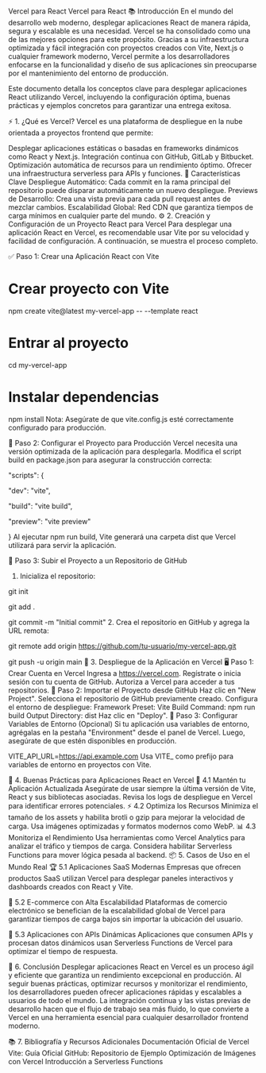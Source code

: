 Vercel para React
Vercel para React
📚 Introducción
En el mundo del desarrollo web moderno, desplegar aplicaciones React de manera rápida, segura y escalable es una necesidad. Vercel se ha consolidado como una de las mejores opciones para este propósito. Gracias a su infraestructura optimizada y fácil integración con proyectos creados con Vite, Next.js o cualquier framework moderno, Vercel permite a los desarrolladores enfocarse en la funcionalidad y diseño de sus aplicaciones sin preocuparse por el mantenimiento del entorno de producción.

Este documento detalla los conceptos clave para desplegar aplicaciones React utilizando Vercel, incluyendo la configuración óptima, buenas prácticas y ejemplos concretos para garantizar una entrega exitosa.

⚡️ 1. ¿Qué es Vercel?
Vercel es una plataforma de despliegue en la nube orientada a proyectos frontend que permite:

Desplegar aplicaciones estáticas o basadas en frameworks dinámicos como React y Next.js.
Integración continua con GitHub, GitLab y Bitbucket.
Optimización automática de recursos para un rendimiento óptimo.
Ofrecer una infraestructura serverless para APIs y funciones.
🎯 Características Clave
Despliegue Automático: Cada commit en la rama principal del repositorio puede disparar automáticamente un nuevo despliegue.
Previews de Desarrollo: Crea una vista previa para cada pull request antes de mezclar cambios.
Escalabilidad Global: Red CDN que garantiza tiempos de carga mínimos en cualquier parte del mundo.
⚙️ 2. Creación y Configuración de un Proyecto React para Vercel
Para desplegar una aplicación React en Vercel, es recomendable usar Vite por su velocidad y facilidad de configuración. A continuación, se muestra el proceso completo.

✅ Paso 1: Crear una Aplicación React con Vite
# Crear proyecto con Vite

npm create vite@latest my-vercel-app -- --template react

# Entrar al proyecto

cd my-vercel-app

# Instalar dependencias

npm install
Nota: Asegúrate de que vite.config.js esté correctamente configurado para producción.

📝 Paso 2: Configurar el Proyecto para Producción
Vercel necesita una versión optimizada de la aplicación para desplegarla. Modifica el script build en package.json para asegurar la construcción correcta:

"scripts": {

  "dev": "vite",

  "build": "vite build",

  "preview": "vite preview"

}
Al ejecutar npm run build, Vite generará una carpeta dist que Vercel utilizará para servir la aplicación.

🔐 Paso 3: Subir el Proyecto a un Repositorio de GitHub
1. Inicializa el repositorio:

git init

git add .

git commit -m "Initial commit"
2. Crea el repositorio en GitHub y agrega la URL remota:

git remote add origin https://github.com/tu-usuario/my-vercel-app.git

git push -u origin main
🚀 3. Despliegue de la Aplicación en Vercel
🖥️ Paso 1: Crear Cuenta en Vercel
Ingresa a https://vercel.com.
Regístrate o inicia sesión con tu cuenta de GitHub.
Autoriza a Vercel para acceder a tus repositorios.
🔗 Paso 2: Importar el Proyecto desde GitHub
Haz clic en "New Project".
Selecciona el repositorio de GitHub previamente creado.
Configura el entorno de despliegue:
Framework Preset: Vite
Build Command: npm run build
Output Directory: dist
Haz clic en "Deploy".
📝 Paso 3: Configurar Variables de Entorno (Opcional)
Si tu aplicación usa variables de entorno, agrégalas en la pestaña "Environment" desde el panel de Vercel. Luego, asegúrate de que estén disponibles en producción.

VITE_API_URL=https://api.example.com
Usa VITE_ como prefijo para variables de entorno en proyectos con Vite.

🎨 4. Buenas Prácticas para Aplicaciones React en Vercel
🔄 4.1 Mantén tu Aplicación Actualizada
Asegúrate de usar siempre la última versión de Vite, React y sus bibliotecas asociadas.
Revisa los logs de despliegue en Vercel para identificar errores potenciales.
⚡️ 4.2 Optimiza los Recursos
Minimiza el tamaño de los assets y habilita brotli o gzip para mejorar la velocidad de carga.
Usa imágenes optimizadas y formatos modernos como WebP.
📊 4.3 Monitoriza el Rendimiento
Usa herramientas como Vercel Analytics para analizar el tráfico y tiempos de carga.
Considera habilitar Serverless Functions para mover lógica pesada al backend.
📦 5. Casos de Uso en el Mundo Real
🏆 5.1 Aplicaciones SaaS Modernas
Empresas que ofrecen productos SaaS utilizan Vercel para desplegar paneles interactivos y dashboards creados con React y Vite.

🛒 5.2 E-commerce con Alta Escalabilidad
Plataformas de comercio electrónico se benefician de la escalabilidad global de Vercel para garantizar tiempos de carga bajos sin importar la ubicación del usuario.

📡 5.3 Aplicaciones con APIs Dinámicas
Aplicaciones que consumen APIs y procesan datos dinámicos usan Serverless Functions de Vercel para optimizar el tiempo de respuesta.

📝 6. Conclusión
Desplegar aplicaciones React en Vercel es un proceso ágil y eficiente que garantiza un rendimiento excepcional en producción. Al seguir buenas prácticas, optimizar recursos y monitorizar el rendimiento, los desarrolladores pueden ofrecer aplicaciones rápidas y escalables a usuarios de todo el mundo. La integración continua y las vistas previas de desarrollo hacen que el flujo de trabajo sea más fluido, lo que convierte a Vercel en una herramienta esencial para cualquier desarrollador frontend moderno.

📚 7. Bibliografía y Recursos Adicionales
Documentación Oficial de Vercel
Vite: Guía Oficial
GitHub: Repositorio de Ejemplo
Optimización de Imágenes con Vercel
Introducción a Serverless Functions